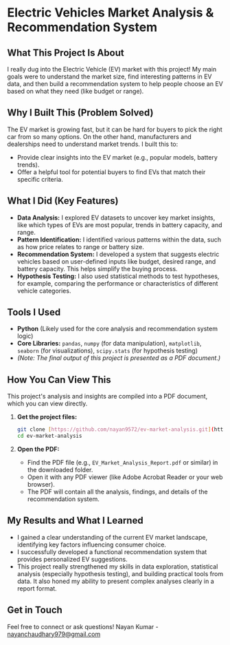 # Electric Vehicles Market Analysis & Recommendation System

## What This Project Is About

I really dug into the Electric Vehicle (EV) market with this project! My main goals were to understand the market size, find interesting patterns in EV data, and then build a recommendation system to help people choose an EV based on what they need (like budget or range).

## Why I Built This (Problem Solved)

The EV market is growing fast, but it can be hard for buyers to pick the right car from so many options. On the other hand, manufacturers and dealerships need to understand market trends. I built this to:

* Provide clear insights into the EV market (e.g., popular models, battery trends).
* Offer a helpful tool for potential buyers to find EVs that match their specific criteria.

## What I Did (Key Features)

* **Data Analysis:** I explored EV datasets to uncover key market insights, like which types of EVs are most popular, trends in battery capacity, and range.
* **Pattern Identification:** I identified various patterns within the data, such as how price relates to range or battery size.
* **Recommendation System:** I developed a system that suggests electric vehicles based on user-defined inputs like budget, desired range, and battery capacity. This helps simplify the buying process.
* **Hypothesis Testing:** I also used statistical methods to test hypotheses, for example, comparing the performance or characteristics of different vehicle categories.

## Tools I Used

* **Python** (Likely used for the core analysis and recommendation system logic)
* **Core Libraries:** `pandas`, `numpy` (for data manipulation), `matplotlib`, `seaborn` (for visualizations), `scipy.stats` (for hypothesis testing)
* *(Note: The final output of this project is presented as a PDF document.)*

## How You Can View This

This project's analysis and insights are compiled into a PDF document, which you can view directly.

1.  **Get the project files:**
    ```bash
    git clone [https://github.com/nayan9572/ev-market-analysis.git](https://github.com/nayan9572/ev-market-analysis.git)
    cd ev-market-analysis
    ```

2.  **Open the PDF:**
    * Find the PDF file (e.g., `EV_Market_Analysis_Report.pdf` or similar) in the downloaded folder.
    * Open it with any PDF viewer (like Adobe Acrobat Reader or your web browser).
    * The PDF will contain all the analysis, findings, and details of the recommendation system.

## My Results and What I Learned

* I gained a clear understanding of the current EV market landscape, identifying key factors influencing consumer choice.
* I successfully developed a functional recommendation system that provides personalized EV suggestions.
* This project really strengthened my skills in data exploration, statistical analysis (especially hypothesis testing), and building practical tools from data. It also honed my ability to present complex analyses clearly in a report format.

## Get in Touch

Feel free to connect or ask questions!
Nayan Kumar - nayanchaudhary979@gmail.com
